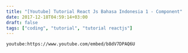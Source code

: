 ```yaml
---
title: "[Youtube] Tutorial React Js Bahasa Indonesia 1 - Component"
date: 2017-12-18T04:59:14+03:00
draft: false
tags: ["coding", "tutorial", "tutorial reactjs"]
---
```


`youtube:https://www.youtube.com/embed/b8dV7DPAQ6U`